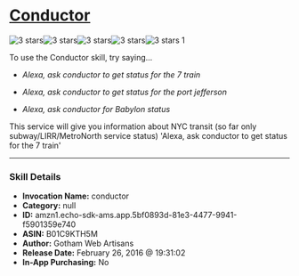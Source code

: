 # [Conductor](http://alexa.amazon.com/#skills/amzn1.echo-sdk-ams.app.5bf0893d-81e3-4477-9941-f5901359e740)
![3 stars](../../images/ic_star_black_18dp_1x.png)![3 stars](../../images/ic_star_black_18dp_1x.png)![3 stars](../../images/ic_star_black_18dp_1x.png)![3 stars](../../images/ic_star_border_black_18dp_1x.png)![3 stars](../../images/ic_star_border_black_18dp_1x.png) 1

To use the Conductor skill, try saying...

* *Alexa, ask conductor to get status for the 7 train*

* *Alexa, ask conductor to get status for the port jefferson*

* *Alexa, ask conductor for Babylon status*

This service will give you information about NYC transit (so far only subway/LIRR/MetroNorth service status)
'Alexa, ask conductor to get status for the 7 train'

***

### Skill Details

* **Invocation Name:** conductor
* **Category:** null
* **ID:** amzn1.echo-sdk-ams.app.5bf0893d-81e3-4477-9941-f5901359e740
* **ASIN:** B01C9KTH5M
* **Author:** Gotham Web Artisans
* **Release Date:** February 26, 2016 @ 19:31:02
* **In-App Purchasing:** No
